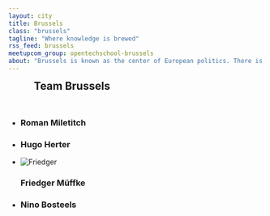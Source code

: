 ```yaml
---
layout: city
title: Brussels
class: "brussels"
tagline: "Where knowledge is brewed"
rss_feed: brussels
meetupcom_group: opentechschool-brussels
about: "Brussels is known as the center of European politics. There is more! With OpenTechSchool we want to offer free workshops about new technologies for all citizens. The root of the group in Brussels lays in the hackerspace HSBXL and lives the spirit of freedom and sharing."
---
```


<h2 style="margin: 0 0 50px 50px;">Team Brussels</h2>

<ul class="float_list float_list_4 team_list">

  <li class="member">
    <h3>Roman Miletitch</h3>    
  </li>

  <li class="member">
    <h3>Hugo Herter</h3>    
  </li>

  <li class="member">
    <img src="{{site.baseurl}}/images/team/friedger.jpg" alt="Friedger" title="Friedger">
    <h3>Friedger Müffke</h3>
  </li>

  <li class="member">
    <h3>Nino Bosteels</h3>
  </li>

</ul>
  
<!--<div style="display: block; margin: 15px auto; width:522px">
  <a class="twitter-timeline" href="https://twitter.com/OTS_BXL" data-widget-id="276335914828046338">Tweets by @OTS_BXL</a>
  <script>!function(d,s,id){var js,fjs=d.getElementsByTagName(s)[0];if(!d.getElementById(id)){js=d.createElement(s);js.id=id;js.src="//platform.twitter.com/widgets.js";fjs.parentNode.insertBefore(js,fjs);}}(document,"script","twitter-wjs");</script>
</div>-->
